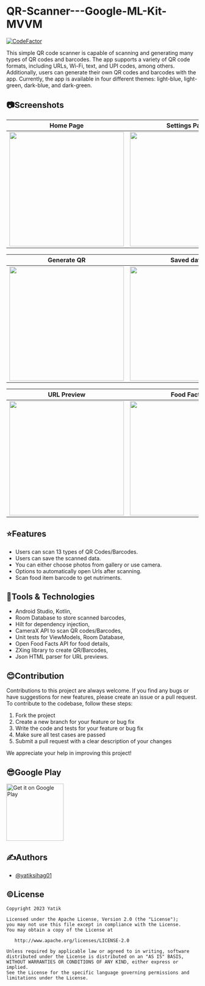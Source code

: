 # QR-Scanner---Google-ML-Kit-MVVM

[![CodeFactor](https://www.codefactor.io/repository/github/yatiksihag01/qr-scanner---google-ml-kit-mvvm/badge/master)](https://www.codefactor.io/repository/github/yatiksihag01/qr-scanner---google-ml-kit-mvvm/overview/master)

This simple QR code scanner is capable of scanning and generating many types of QR codes and barcodes. The app supports a variety of QR code formats, including URLs, Wi-Fi, text, and UPI codes, among others. Additionally, users can generate their own QR codes and barcodes with the app. Currently, the app is available in four different themes: light-blue, light-green, dark-blue, and dark-green.

## 📷Screenshots

| Home Page | Settings Page | Details Page |
| --------- | ------------- | ------------ |
| <img src="https://user-images.githubusercontent.com/110741464/235060129-41c48722-af68-4df7-bb0b-396d89a2aad8.png" width="300dp"> | <img src="https://user-images.githubusercontent.com/110741464/235094406-92bc2ba1-1842-421e-a805-3e318b437639.jpg" width="300dp"> | <img src="https://github.com/yatiksihag01/QR-Scanner---Google-ML-Kit-MVVM/assets/110741464/223cca2f-db6c-4bb5-a653-da53e45310ba" width="300dp"> |

| Generate QR | Saved data | Light Theme |
| ----------- | ---------- | ----------- |
| <img src="https://user-images.githubusercontent.com/110741464/235093158-c0b469b8-b784-4065-b6db-ee814e118dc0.jpg" width="300dp"> | <img src="https://user-images.githubusercontent.com/110741464/235092564-250c30de-9f44-4ee0-a57d-2e44b4de9950.jpg" width="300dp"> | <img src="https://github.com/yatiksihag01/QR-Scanner---Google-ML-Kit-MVVM/assets/110741464/9ba62e67-64ab-4617-9167-19d23d2e558e" width="300dp"> |

| URL Preview | Food Facts | App Icon |
| ----------  | ---------- | -------- |
| <img src="https://github.com/yatiksihag01/QR-Scanner---Google-ML-Kit-MVVM/assets/110741464/102257c8-7689-4801-98df-70d84df53017" width="300dp"> | <img src="https://github.com/yatiksihag01/QR-Scanner---Google-ML-Kit-MVVM/assets/110741464/9018d8c6-6e48-43de-a6e2-ce55137fa089" width="300dp"> | <img src="https://user-images.githubusercontent.com/110741464/235096912-a2506530-e7fe-4b81-9a4d-d47404cd4f81.png" width="300dp"> |

## ⭐Features

- Users can scan 13 types of QR Codes/Barcodes.
- Users can save the scanned data.
- You can either choose photos from gallery or use camera.
- Options to automatically open Urls after scanning.
- Scan food item barcode to get nutriments.

## 🔬Tools & Technologies

- Android Studio, Kotlin,
- Room Database to store scanned barcodes,
- Hilt for dependency injection,
- CameraX API to scan QR codes/Barcodes,
- Unit tests for ViewModels, Room Database,
- Open Food Facts API for food details,
- ZXing library to create QR/Barcodes,
- Json HTML parser for URL previews.

## 😊Contribution

Contributions to this project are always welcome. If you find any bugs or have suggestions for new features, please create an issue or a pull request. To contribute to the codebase, follow these steps:

1. Fork the project
2. Create a new branch for your feature or bug fix
3. Write the code and tests for your feature or bug fix
4. Make sure all test cases are passed
5. Submit a pull request with a clear description of your changes

We appreciate your help in improving this project!

## 😎Google Play

[<img alt="Get it on Google Play" height="150" src="https://github.com/yatiksihag01/QR-Scanner---Google-ML-Kit-MVVM/assets/110741464/82c62b20-8349-44b6-abf8-fb56f7ecec7c">](https://play.google.com/store/apps/details?id=com.yatik.qrscanner)

## ✍️Authors

- [@yatiksihag01](https://github.com/yatiksihag01)

## ©️License
```
Copyright 2023 Yatik

Licensed under the Apache License, Version 2.0 (the "License");
you may not use this file except in compliance with the License.
You may obtain a copy of the License at

   http://www.apache.org/licenses/LICENSE-2.0

Unless required by applicable law or agreed to in writing, software
distributed under the License is distributed on an "AS IS" BASIS,
WITHOUT WARRANTIES OR CONDITIONS OF ANY KIND, either express or implied.
See the License for the specific language governing permissions and
limitations under the License.
```


